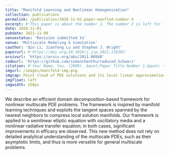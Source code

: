 ```yaml
---
title: "Manifold Learning and Nonlinear Homogenization"
collection: publications
permalink: /publication/2020-11-01-paper-manflod-number-4
excerpt: #'This paper is about the number 1. The number 2 is left for future work.'
date: 2020-11-01
pubdate: 2021-11-09
venuestatus: 'Revision submitted to'
venue: 'Multiscale Modeling & Simulation'
cauthor: 'Qin Li, Jianfeng Lu and Stephen J. Wright'
paperurl: #'https://doi.org/10.1016/j.jcp.2021.110365'
arxivurl: 'https://arxiv.org/abs/2011.00568'
codeurl: 'https://github.com/simonchenthu/reduced_Schwarz'
citation: #'Your Name, You. (2009). &quot;Paper Title Number 1.&quot; <i>Journal 1</i>. 1(1).'
imgurl: /images/manifold-img.png
imgcap: Point cloud of PDE solutions and its local linear approximation
imgfloat: left
imgwidth: 250px
---
```

We describe an efficient domain decomposition-based framework for nonlinear multiscale PDE problems. The framework is inspired by manifold learning techniques and exploits the tangent spaces spanned by the nearest neighbors to compress local solution manifolds. Our framework is applied to a semilinear elliptic equation with oscillatory media and a nonlinear radiative transfer equation; in both cases, significant improvements in efficacy are observed. This new method does not rely on detailed analytical understanding of the multiscale PDEs, such as their asymptotic limits, and thus is more versatile for general multiscale problems.